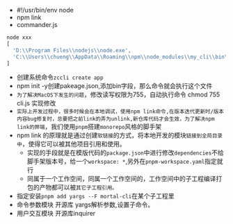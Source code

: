 - #!/usr/bin/env node
- npm link
- commander.js
```js
node xxx
[
  'D:\\Program Files\\nodejs\\node.exe',
  'C:\\Users\\chueng\\AppData\\Roaming\\npm\\node_modules\\my_cli\\bin\\index.js'
]
```
- 创建系统命令`zccli create app`
- npm init -y创建pakeage.json,添加bin字段，那么命令就会执行这个文件
- `为了解决MacOS下发生的问题`，修改读写权限为755，自动执行命令 chmod 755 cli.js 实现修改
- `实际上开发过程中，很多时候会在本地调试，使用npm link命令,在版本迭代更新时/版本内容bug修复时，总要把之前link的弄为unlink,新仓库代码才会生效，为了解决npm link的弊端`，我们使用`pnpm`搭建`monorepo`风格的脚手架
- npm link 的原理就是通过创建`软链接`的方式，将本地开发的模块`链接到全局目录中`，使得它可以被其他项目引用和使用。
  - 实现的手段就是在模版代码的`package.json`中进行修改`dependencies`不给脚手架版本号，给一个`workspace: *`,另外在`pnpm-workspace.yaml`指定就行
  - 同属于一个工作空间，同属一个工作空间的，工作空间中的子工程编译打包的产物都可以被`其它子工程引用。`
- 指定安装`pnpm add yargs --F mortal-cli`在某个子工程里
- 命令参数模块 开源库 yargs解析参数,设置子命令。
- 用户交互模块 开源库inquirer
